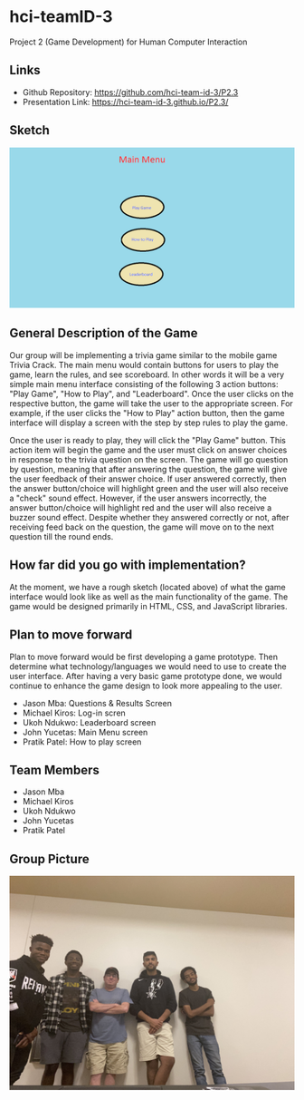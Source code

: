 # hci-teamID-3
Project 2 (Game Development) for Human Computer Interaction

## Links 

* Github Repository:  https://github.com/hci-team-id-3/P2.3
* Presentation Link:  https://hci-team-id-3.github.io/P2.3/

## Sketch

![](p2.sketch.png)


## General Description of the Game

  Our group will be implementing a trivia game similar to the mobile game Trivia Crack. The main menu would contain buttons for users to play the game, learn the rules, and see scoreboard.  In other words it will be a very simple main menu interface consisting of the following 3 action buttons: "Play Game", "How to Play", and "Leaderboard".   Once the user clicks on the respective button, the game will take the user to the appropriate screen.  For example, if the user clicks the "How to Play" action button, then the game interface will display a screen with the step by step rules to play the game.  

  Once the user is ready to play, they will click the "Play Game" button.  This action item will begin the game and the user must click on answer choices in response to the trivia question on the screen.  The game will go question by question, meaning that after answering the question, the game will give the user feedback of their answer choice.  If user answered correctly, then the answer button/choice will highlight green and the user will also receive a "check" sound effect.  However, if the user answers incorrectly, the answer button/choice will highlight red and the user will also receive a buzzer sound effect.  Despite whether they answered correctly or not, after receiving feed back on the question, the game will move on to the next question till the round ends.  
 
## How far did you go with implementation? 

At the moment, we have a rough sketch (located above) of what the game interface would look like as well as the main functionality of the game.  The game would be designed primarily in HTML, CSS, and JavaScript libraries.  

## Plan to move forward
Plan to move forward would be first developing a game prototype.  Then determine what technology/languages we would need to use to create the user interface.  After having a very basic game prototype done, we would continue to enhance the game design to look more appealing to the user.  

* Jason Mba:  Questions & Results Screen 
* Michael Kiros:  Log-in scren 
* Ukoh Ndukwo:  Leaderboard screen
* John Yucetas:  Main Menu screen
* Pratik Patel:  How to play screen

## Team Members 

* Jason Mba
* Michael Kiros 
* Ukoh Ndukwo
* John Yucetas
* Pratik Patel

## Group Picture 

![](group_picture_Projects.png)


